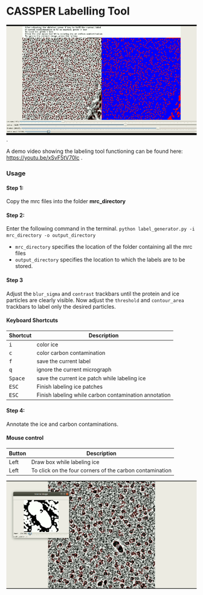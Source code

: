 # CASSPER Labelling Tool
![label generator](images/image.png).  

A demo video showing the labeling tool functioning can be found here: https://youtu.be/xSvF5tV70lc .  
### Usage

#### Step 1:
Copy the mrc files into the folder **mrc_directory**

#### Step 2:
Enter the following command in the terminal.
`python label_generator.py -i mrc_directory -o output_directory`
* `mrc_directory` specifies the location of the folder containing all the mrc files
* `output_directory` specifies the location to which the labels are to be stored.

#### Step 3
Adjust the `blur_sigma` and `contrast` trackbars until the protein and ice particles are clearly visible. 
Now adjust the `threshold` and `contour_area` trackbars to label only the desired particles.

#### Keyboard Shortcuts

Shortcut | Description | 
--- | --- |
<kbd>i</kbd> | color ice |
<kbd>c</kbd> | color carbon contamination |
<kbd>f</kbd> | save the current label |
<kbd>q</kbd> | ignore the current micrograph |
<kbd>Space</kbd> | save the current ice patch while labeling ice |
<kbd>ESC</kbd> | Finish labeling ice patches |
<kbd>ESC</kbd> | Finish labeling while carbon contamination annotation |


#### Step 4: 
Annotate the ice and carbon contaminations.
#### Mouse control

Button | Description | 
--- | --- |
Left | Draw box while labeling ice
Left | To click on the four corners of the carbon contamination

![color ice](images/ice.png)



